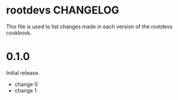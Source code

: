 # rootdevs CHANGELOG

This file is used to list changes made in each version of the rootdevs cookbook.

# 0.1.0

Initial release.

- change 0
- change 1


